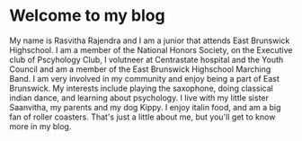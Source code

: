 # Welcome to my blog
My name is Rasvitha Rajendra and I am a junior that attends East Brunswick Highschool. I am a member of the National Honors Society, on the Executive club of Pscyhology Club, I volutneer at Centrastate hospital and the Youth Council and am a member of the East Brunswick Highschool Marching Band. I am very involved in my community and enjoy being a part of East Brunswick. My interests include playing the saxophone, doing classical indian dance, and learning about psychology. I live with my little sister Saanvitha, my parents and my dog Kippy. I enjoy italin food, and am a big fan of roller coasters. That's just a little about me, but you'll get to know more in my blog. 
